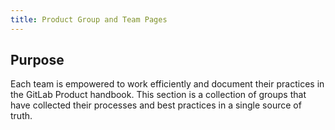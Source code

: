 ```yaml
---
title: Product Group and Team Pages
---
```


## Purpose 

Each team is empowered to work efficiently and document their practices in the GitLab Product handbook. This section is a collection of groups that have collected their processes and best practices in a single source of truth. 

